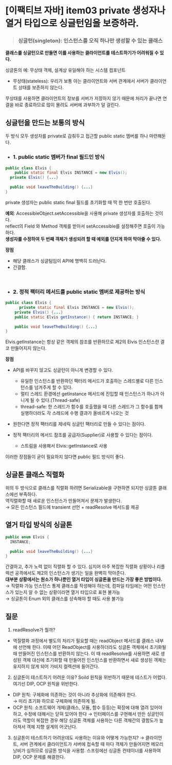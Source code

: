 # [이팩티브 자바] item03 private 생성자나 열거 타입으로 싱글턴임을 보증하라.

> ### 싱글턴(singleton): 인스턴스를 오직 하나만 생성할 수 있는 클래스

**클래스를 싱글턴으로 만들면 이를 사용하는 클라이언트를 테스트하기가 어려워질 수 있다.**

싱글톤의 예: 무상태 객체, 설계상 유일해야 하는 시스템 컴포넌트
- 무상태(stateless): 우리가 보통 아는 클라이언트와 서버 관계에서 서버가 클라이언트 상태를 보존하지 않는다.

무상태를 사용하면 클라이언트의 정보를 서버가 저장하지 않기 때문에 처리가 끝나면 연결을 바로 종료하므로 많이 몰려도 서버에 과부하가 덜 걸린다.

## 싱글턴을 만드는 보통의 방식

두 방식 모두 생성자를 private로 감춰두고 접근할 public static 멤버를 하나 마련해둔다.

- ### 1. public static 멤버가 final 필드인 방식

```java
public class Elvis {
	public static final Elvis INSTANCE = new Elvis();
  private Elvis() {...}
    
  public void leaveTheBuilding() {...}
}

```
private 생성자는 public static final 필드를 초기화할 때 딱 한 번만 호출된다.<br>

**예외**: AccessibleObject.setAccessible을 사용해 private 생성자를 호출하는 것이다.<br>
reflect의 Field 와 Method 객체를 받아서 setAccessible를 설정해주면 호출이 가능하다.<br>
**생성자를 수정하여 두 번째 객체가 생성되려 할 때 예외를 던지게 하여 막아줄 수 있다.**

**장점** 
- 해당 클래스가 싱글텀임이 API에 명백히 드러난다.
- 간결함.
    
<br>

    
- ### 2. 정적 팩터리 메서드를 public static 멤버로 제공하는 방식

>
```java
public class Elvis {
	  private static final Elvis INSTANCE = new Elvis();
    private Elvis() {...}
    public static Elvis getInstance() { return INSTANCE; }
    
    public void leaveTheBuilding() {...}
}

```

Elvis.getInstance는 항상 같은 객체의 참조를 반환하므로 제2의 Elvis 인스턴스란 결코 만들어지지 않는다.

**장점**
- API를 바꾸지 않고도 싱글턴이 아니게 변경할 수 있다.
  - 유일한 인스턴스를 반환하던 팩터리 메서드가 호출하는 스레드별로 다른 인스턴스를 넘겨주게 할 수 있다.
  - 멀티 스레드 환경에선 getInstance 메서드에 진입할 때 인스턴스가 하나가 아니게 될 수 있다.(Thread-safe)
  - thread-safe: 한 스레드가 함수를 호출했을 때 다른 스레드가 그 함수를 함께 실행하더라도 각 스레드에 수행 결과가 올바르게 나오는 것

- 원한다면 정적 팩터리를 제네릭 싱글턴 팩터리로 만들 수 있다는 점이다.
- 정적 팩터리의 메서드 참조를 공급자(Supplier)로 사용할 수 있다는 점이다.
  - 스트림을 사용해서 Elvis::getInstance로 사용

이러한 장점들이 굳이 필요하지 않다면 public 필드 방식이 좋다.


## 싱글톤 클래스 직렬화
위의 두 방식으로 클래스를 직렬화 하려면 Serializable을 구현하면 되지만 싱글톤 클래스에선 부족하다.<br>
역직렬화할 때 새로운 인스턴스가 만들어져서 문제가 발생한다.<br>
&rarr; 모든 인스턴스 필드에 transient 선언 + readResolve 메서드를 제공


## 열거 타입 방식의 싱글톤
```java
public enum Elvis {
  INSTANCE;
  
  public void leaveTheBuilding() {...}
}

```

간결하고, 추가 노력 없이 직렬화 할 수 있다. 심지어 아주 복잡한 직렬화 상황이나 리플렉션 공격에서도 제2의 인스턴스가 생기는 일을 완벽히 막아준다.<br>
**대부분 상황에서는 원소가 하나뿐인 열거 타입이 싱글톤을 만드는 가장 좋은 방법이다.**<br>
&rarr; 직렬화 가능 인스턴스 통제 클래스를 작성해야 하는데, 컴파일 타임에는 어떤 인스턴스가 있는지 알 수 없는 상황이라면 열거 타입으로 표현 불가능<br>
&rarr; 싱글톤이 Enum 외의 클래스를 상속해야 할 때도 사용 불가능



## 질문
1. readResolve가 뭘까?
- 역질렬화 과정에서 별도의 처리가 필요할 때는 readObject 메서드를 클래스 내부에 선언해 한다. 이때 어던 ReadObject를 사용하더라도 싱글톤 객체에서 초기화될 때 만들어진 인스턴스를 반환하지 않는다.
이 때 readResolve를 사용하면 새로 생성된 객체 대신에 초기화할 때 만들어진 인스턴스를 반환하면서 새로 생성된 객체는 유지하지 않게 되어 가비지 컬렉션에 들어간다.
2. 싱글톤이 테스트하기 어려운 이유?
Soild 원칙을 위반하기 때문에 테스트가 어렵다.
여기선 DIP, OCP 원칙을 위반한다.
- DIP 원칙: 구체화에 의존하는 것이 아니라 추상화에 의존해야 한다.<br>
&rarr; 미리 초기화 하므로 구체화에 의존하게 됨.
- OCP 원칙: 소프트웨어 개체(클래스, 모듈, 함수 등등)는 확장에 대해 열려 있어야 하고, 수정에 대해서는 닫혀 있어야 한다
&rarr; 인터페이스를 구현해서 만든 싱글턴이라도 역할이 복잡한 경우 해당 싱글톤 객체를 사용하는 다른 객체간의 결함도가 높아져서 객체 지향 설계의 어긋난다.  
3. 싱글톤이 테스트하기 어려운데도 사용하는 이유와 어떻게 가능한지?
&rarr; 클라이언트, 서버 관계에서 클라이언트가 서버에 접속할 때 마다 객체가 만들어지면 메모리 낭비가 심하므로 싱글톤 방식을 사용함.
스프링에선 싱글톤 컨테이너를 사용하여 DIP, OCP 문제를 해결한다.

